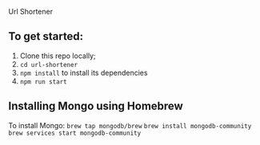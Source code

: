Url Shortener

## To get started:
  1. Clone this repo locally;
  2. `cd url-shortener`
  3. `npm install` to install its dependencies
  4. `npm run start`

## Installing Mongo using Homebrew

To install Mongo:
`brew tap mongodb/brew`
`brew install mongodb-community`
`brew services start mongodb-community`
